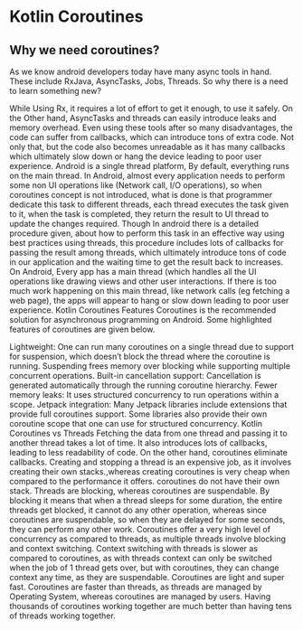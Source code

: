 <h1>Kotlin Coroutines</h1>

<h2>Why we need coroutines?</h2>
<p>As we know android developers today have many async tools in hand. These include RxJava, AsyncTasks, Jobs, Threads. So why there is a need to learn something new?

While Using Rx, it requires a lot of effort to get it enough, to use it safely. On the Other hand, AsyncTasks and threads can easily introduce leaks and memory overhead. Even using these tools after so many disadvantages, the code can suffer from callbacks, which can introduce tons of extra code. Not only that, but the code also becomes unreadable as it has many callbacks which ultimately slow down or hang the device leading to poor user experience.
Android is a single thread platform, By default, everything runs on the main thread. In Android, almost every application needs to perform some non UI operations like (Network call, I/O operations), so when coroutines concept is not introduced, what is done is that programmer dedicate this task to different threads, each thread executes the task given to it, when the task is completed, they return the result to UI thread to update the changes required. Though In android there is a detailed procedure given, about how to perform this task in an effective way using best practices using threads, this procedure includes lots of callbacks for passing the result among threads, which ultimately introduce tons of code in our application and the waiting time to get the result back to increases.
On Android, Every app has a main thread (which handles all the UI operations like drawing views and other user interactions. If there is too much work happening on this main thread, like network calls (eg fetching a web page), the apps will appear to hang or slow down leading to poor user experience.
Kotlin Coroutines Features
Coroutines is the recommended solution for asynchronous programming on Android. Some highlighted features of coroutines are given below.

Lightweight: One can run many coroutines on a single thread due to support for suspension, which doesn’t block the thread where the coroutine is running. Suspending frees memory over blocking while supporting multiple concurrent operations.
Built-in cancellation support: Cancellation is generated automatically through the running coroutine hierarchy.
Fewer memory leaks: It uses structured concurrency to run operations within a scope.
Jetpack integration: Many Jetpack libraries include extensions that provide full coroutines support. Some libraries also provide their own coroutine scope that one can use for structured concurrency.
Kotlin Coroutines vs Threads
Fetching the data from one thread and passing it to another thread takes a lot of time. It also introduces lots of callbacks, leading to less readability of code. On the other hand, coroutines eliminate callbacks.
Creating and stopping a thread is an expensive job, as it involves creating their own stacks.,whereas creating coroutines is very cheap when compared to the performance it offers. coroutines do not have their own stack.
Threads are blocking, whereas coroutines are suspendable. By blocking it means that when a thread sleeps for some duration, the entire threads get blocked, it cannot do any other operation, whereas since coroutines are suspendable, so when they are delayed for some seconds, they can perform any other work.
Coroutines offer a very high level of concurrency as compared to threads, as multiple threads involve blocking and context switching. Context switching with threads is slower as compared to coroutines, as with threads context can only be switched when the job of 1 thread gets over, but with coroutines, they can change context any time, as they are suspendable.
Coroutines are light and super fast. Coroutines are faster than threads, as threads are managed by Operating System, whereas coroutines are managed by users. Having thousands of coroutines working together are much better than having tens of threads working together.</p>
